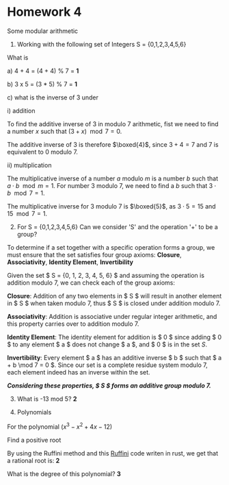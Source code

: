 # Homework 4

Some modular arithmetic

1. Working with the following set of Integers S = {0,1,2,3,4,5,6}

What is

  a) 4 + 4 = (4 + 4) % 7 = **1**
  
  b) 3 x 5 = (3 * 5) % 7 = **1**
  
  c) what is the inverse of 3 under

  i) addition

  To find the additive inverse of 3 in modulo 7 arithmetic, fist we need  to 
  find a number $x$ such that $(3 + x)\mod 7 = 0$.

  The additive inverse of $3$ is therefore $\boxed{4}$, since $3 + 4 = 7$ and 7
  is equivalent to 0 modulo 7.
      
  
  ii) multiplication

  The multiplicative inverse of a number $a$ modulo $m$ is a number $b$ such
  that $a \cdot b \mod m = 1$. For number 3 modulo 7, we need to find a $b$
  such that $3 \cdot b \mod 7 = 1$.

  The multiplicative inverse for 3 modulo 7 is $\boxed{5}$,
  as $3 \cdot 5 = 15$ and $15 \mod 7 = 1$.

2. For S = {0,1,2,3,4,5,6}
Can we consider 'S' and the operation '+' to be a group?

To determine if a set together with a specific operation forms a group, 
we must ensure that the set satisfies four group axioms: **Closure**, 
**Associativity**, **Identity Element**, **Invertibility**

Given the set $ S = {0, 1, 2, 3, 4, 5, 6} $ and assuming the operation is
addition modulo 7, we can check each of the group axioms:

**Closure**: Addition of any two elements in $ S $ will result in another
element in $ S $ when taken modulo 7, thus $ S $ is closed under addition 
modulo 7.

**Associativity**: Addition is associative under regular integer arithmetic,
and this property carries over to addition modulo 7.

**Identity Element**: The identity element for addition is $ 0 $ since adding
$ 0 $ to any element $ a $ does not change $ a $, and $ 0 $ is in the set $S$.

**Invertibility**: Every element $ a $ has an additive inverse $ b $ such that
$ a + b \mod 7 = 0 $. Since our set is a complete residue system modulo 7, each
element indeed has an inverse within the set.

***Considering these properties, $ S $ forms an additive group modulo 7.***

3. What is -13 mod 5? **2**

4. Polynomials

For the polynomial $(x^3 - x^2 + 4x − 12)$ 

Find a positive root

By using the Ruffini method and this [Ruffini](./ruffini) code writen in rust,
we get that a rational root is: **2**


What is the degree of this polynomial? **3**
